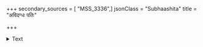 +++
secondary_sources = [ "MSS_3336",]
jsonClass = "Subhaashita"
title = "अविदग्धः पतिः"

+++

<details><summary>Text</summary>

अविदग्धः पतिः स्त्रीणां प्रौढाणां नायको गुणी।  
गुणिनां त्यागिनां स्तोको विभवश्चेति दुःखकृत्॥
</details>
